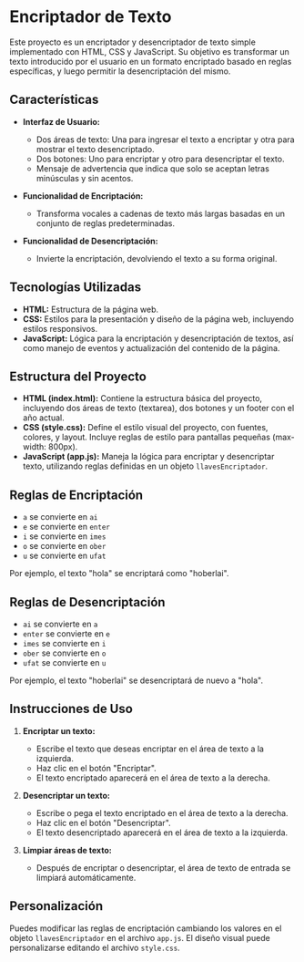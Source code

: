 # Encriptador de Texto

Este proyecto es un encriptador y desencriptador de texto simple implementado con HTML, CSS y JavaScript. Su objetivo es transformar un texto introducido por el usuario en un formato encriptado basado en reglas específicas, y luego permitir la desencriptación del mismo.

## Características

- **Interfaz de Usuario:**
  - Dos áreas de texto: Una para ingresar el texto a encriptar y otra para mostrar el texto desencriptado.
  - Dos botones: Uno para encriptar y otro para desencriptar el texto.
  - Mensaje de advertencia que indica que solo se aceptan letras minúsculas y sin acentos.

- **Funcionalidad de Encriptación:**
  - Transforma vocales a cadenas de texto más largas basadas en un conjunto de reglas predeterminadas.

- **Funcionalidad de Desencriptación:**
  - Invierte la encriptación, devolviendo el texto a su forma original.

## Tecnologías Utilizadas

- **HTML:** Estructura de la página web.
- **CSS:** Estilos para la presentación y diseño de la página web, incluyendo estilos responsivos.
- **JavaScript:** Lógica para la encriptación y desencriptación de textos, así como manejo de eventos y actualización del contenido de la página.

## Estructura del Proyecto

- **HTML (index.html):** Contiene la estructura básica del proyecto, incluyendo dos áreas de texto (textarea), dos botones y un footer con el año actual.
- **CSS (style.css):** Define el estilo visual del proyecto, con fuentes, colores, y layout. Incluye reglas de estilo para pantallas pequeñas (max-width: 800px).
- **JavaScript (app.js):** Maneja la lógica para encriptar y desencriptar texto, utilizando reglas definidas en un objeto `llavesEncriptador`.

## Reglas de Encriptación

- `a` se convierte en `ai`
- `e` se convierte en `enter`
- `i` se convierte en `imes`
- `o` se convierte en `ober`
- `u` se convierte en `ufat`

Por ejemplo, el texto "hola" se encriptará como "hoberlai".

## Reglas de Desencriptación

- `ai` se convierte en `a`
- `enter` se convierte en `e`
- `imes` se convierte en `i`
- `ober` se convierte en `o`
- `ufat` se convierte en `u`

Por ejemplo, el texto "hoberlai" se desencriptará de nuevo a "hola".

## Instrucciones de Uso

1. **Encriptar un texto:**
    - Escribe el texto que deseas encriptar en el área de texto a la izquierda.
    - Haz clic en el botón "Encriptar".
    - El texto encriptado aparecerá en el área de texto a la derecha.

2. **Desencriptar un texto:**
    - Escribe o pega el texto encriptado en el área de texto a la derecha.
    - Haz clic en el botón "Desencriptar".
    - El texto desencriptado aparecerá en el área de texto a la izquierda.

3. **Limpiar áreas de texto:**
    - Después de encriptar o desencriptar, el área de texto de entrada se limpiará automáticamente.

## Personalización

Puedes modificar las reglas de encriptación cambiando los valores en el objeto `llavesEncriptador` en el archivo `app.js`. El diseño visual puede personalizarse editando el archivo `style.css`.
